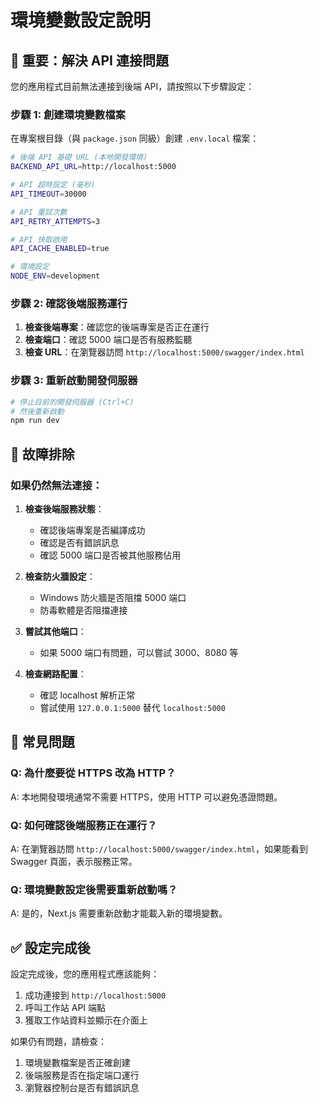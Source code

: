 # 環境變數設定說明

## 🚨 重要：解決 API 連接問題

您的應用程式目前無法連接到後端 API，請按照以下步驟設定：

### 步驟 1: 創建環境變數檔案

在專案根目錄（與 `package.json` 同級）創建 `.env.local` 檔案：

```bash
# 後端 API 基礎 URL (本地開發環境)
BACKEND_API_URL=http://localhost:5000

# API 超時設定 (毫秒)
API_TIMEOUT=30000

# API 重試次數
API_RETRY_ATTEMPTS=3

# API 快取啟用
API_CACHE_ENABLED=true

# 環境設定
NODE_ENV=development
```

### 步驟 2: 確認後端服務運行

1. **檢查後端專案**：確認您的後端專案是否正在運行
2. **檢查端口**：確認 5000 端口是否有服務監聽
3. **檢查 URL**：在瀏覽器訪問 `http://localhost:5000/swagger/index.html`

### 步驟 3: 重新啟動開發伺服器

```bash
# 停止目前的開發伺服器 (Ctrl+C)
# 然後重新啟動
npm run dev
```

## 🔧 故障排除

### 如果仍然無法連接：

1. **檢查後端服務狀態**：
   - 確認後端專案是否編譯成功
   - 確認是否有錯誤訊息
   - 確認 5000 端口是否被其他服務佔用

2. **檢查防火牆設定**：
   - Windows 防火牆是否阻擋 5000 端口
   - 防毒軟體是否阻擋連接

3. **嘗試其他端口**：
   - 如果 5000 端口有問題，可以嘗試 3000、8080 等

4. **檢查網路配置**：
   - 確認 localhost 解析正常
   - 嘗試使用 `127.0.0.1:5000` 替代 `localhost:5000`

## 📝 常見問題

### Q: 為什麼要從 HTTPS 改為 HTTP？
A: 本地開發環境通常不需要 HTTPS，使用 HTTP 可以避免憑證問題。

### Q: 如何確認後端服務正在運行？
A: 在瀏覽器訪問 `http://localhost:5000/swagger/index.html`，如果能看到 Swagger 頁面，表示服務正常。

### Q: 環境變數設定後需要重新啟動嗎？
A: 是的，Next.js 需要重新啟動才能載入新的環境變數。

## ✅ 設定完成後

設定完成後，您的應用程式應該能夠：
1. 成功連接到 `http://localhost:5000`
2. 呼叫工作站 API 端點
3. 獲取工作站資料並顯示在介面上

如果仍有問題，請檢查：
1. 環境變數檔案是否正確創建
2. 後端服務是否在指定端口運行
3. 瀏覽器控制台是否有錯誤訊息
